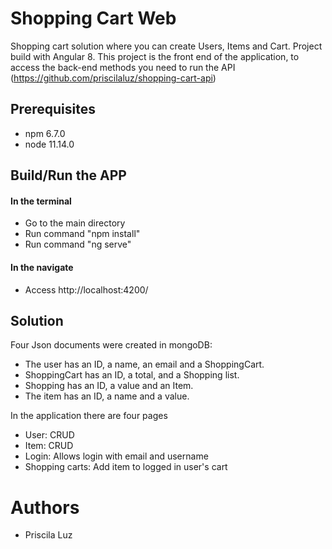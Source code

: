 # Shopping Cart Web

Shopping cart solution where you can create Users, Items and Cart.
Project build with Angular 8.
This project is the front end of the application, to access the back-end methods you need to run the API (https://github.com/priscilaluz/shopping-cart-api)

## Prerequisites

- npm 6.7.0
- node 11.14.0

## Build/Run the APP

#### In the terminal
- Go to the main directory
- Run command "npm install"
- Run command "ng serve"

#### In the navigate
- Access http://localhost:4200/

## Solution
Four Json documents were created in mongoDB:
- The user has an ID, a name, an email and a ShoppingCart.
- ShoppingCart has an ID, a total, and a Shopping list.
- Shopping has an ID, a value and an Item.
- The item has an ID, a name and a value.

In the application there are four pages
- User: CRUD
- Item: CRUD
- Login: Allows login with email and username
- Shopping carts: Add item to logged in user's cart

# Authors

* Priscila Luz
